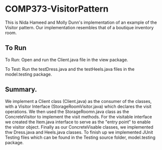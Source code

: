 # COMP373-VisitorPattern

This is Nida Hameed and Molly Dunn's implementation of an example of the Visitor pattern. Our implementation resembles that of a boutique inventory room. 

## To Run 
  
To Run: Open and run the Client.java file in the view package.  

To Test: Run the testDress.java and the testHeels.java files in the model.testing package.  

## Summary. 

We implement a Client class (Client.java) as the consumer of the classes, with a Visitor Interface (StorageRoomVisitor.java) which declares the visit operations. We then used the StorageRoomn.java class as the ConcreteVisitor to implement the visit methods.
For the visitable interface we created the Item.java interface to serve as the "entry point" to enable the visitor object. 
Finally as our ConcreteVisable classes, we implemented thw Dress.java and Heels.java classes.
To finish up we implemented JUnit Testing files which can be found in the Testing source folder, model.testing package.
